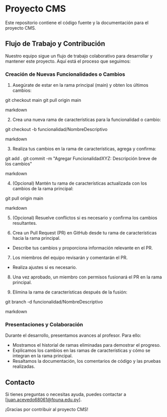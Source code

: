 # Proyecto CMS

Este repositorio contiene el código fuente y la documentación para el proyecto CMS.

## Flujo de Trabajo y Contribución

Nuestro equipo sigue un flujo de trabajo colaborativo para desarrollar y mantener este proyecto. Aquí está el proceso que seguimos:

### Creación de Nuevas Funcionalidades o Cambios

1. Asegúrate de estar en la rama principal (main) y obten los últimos cambios:

git checkout main
git pull origin main

markdown


2. Crea una nueva rama de características para la funcionalidad o cambio:

git checkout -b funcionalidad/NombreDescriptivo

markdown


3. Realiza tus cambios en la rama de características, agrega y confirma:

git add .
git commit -m "Agregar FuncionalidadXYZ: Descripción breve de los cambios"

markdown


4. (Opcional) Mantén tu rama de características actualizada con los cambios de la rama principal:

git pull origin main

markdown


5. (Opcional) Resuelve conflictos si es necesario y confirma los cambios resultantes.

6. Crea un Pull Request (PR) en GitHub desde tu rama de características hacia la rama principal.
- Describe tus cambios y proporciona información relevante en el PR.

7. Los miembros del equipo revisarán y comentarán el PR.
- Realiza ajustes si es necesario.

8. Una vez aprobado, un miembro con permisos fusionará el PR en la rama principal.

9. Elimina la rama de características después de la fusión:

git branch -d funcionalidad/NombreDescriptivo

markdown


### Presentaciones y Colaboración

Durante el desarrollo, presentamos avances al profesor. Para ello:
- Mostramos el historial de ramas eliminadas para demostrar el progreso.
- Explicamos los cambios en las ramas de características y cómo se integran en la rama principal.
- Resaltamos la documentación, los comentarios de código y las pruebas realizadas.

## Contacto

Si tienes preguntas o necesitas ayuda, puedes contactar a [juan.acevedo68061@fpuna.edu.py].

¡Gracias por contribuir al proyecto CMS!
